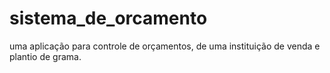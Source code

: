 # sistema_de_orcamento
uma aplicação para controle de orçamentos, de uma instituição de venda e plantio de grama.
